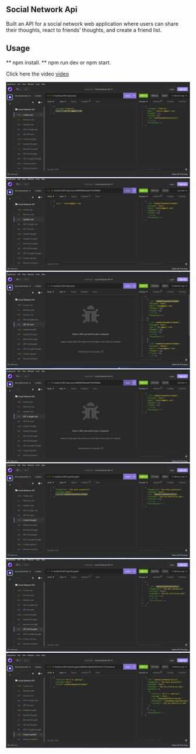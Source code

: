 ## Social Network Api

Built an API for a social network web application where users can share their thoughts, react to friends’ thoughts, and create a friend list.

## Usage

** npm install.
** npm run dev or npm start. <br/>

Click here the video [video](https://drive.google.com/file/d/1U5zrm8DRcBlGGSCkeHww43dkO3CkbXMn/view)

![alt image-3](/images/image-1.png)
![alt image-3](/images/image-2.png)
![alt image-3](/images/image-3.png)
![alt image-3](/images/image-4.png)
![alt image-3](/images/image-5.png)
![alt image-3](/images/image-6.png)
![alt image-3](/images/image-7.png)
